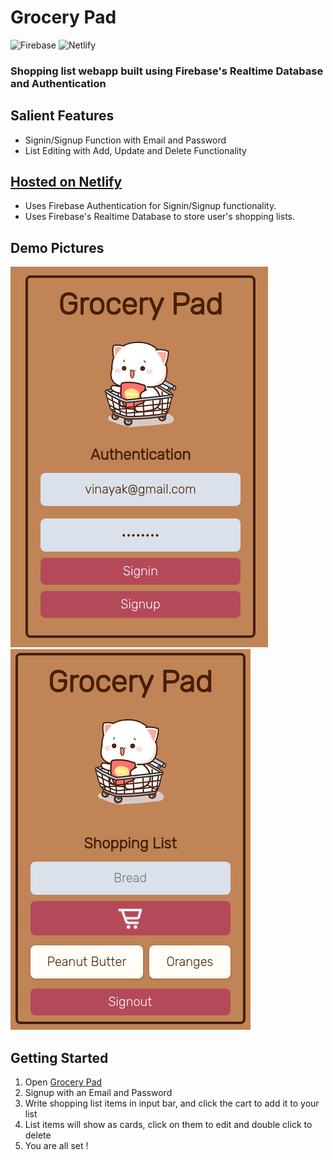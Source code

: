 # Grocery Pad
![Firebase](https://img.shields.io/badge/Firebase-039BE5?style=for-the-badge&logo=Firebase&logoColor=white)  	![Netlify](https://img.shields.io/badge/netlify-%23000000.svg?style=for-the-badge&logo=netlify&logoColor=#00C7B7)

### Shopping list webapp built using Firebase's Realtime Database and Authentication

## Salient Features
* Signin/Signup Function with Email and Password
* List Editing with Add, Update and Delete Functionality
  
## [Hosted on Netlify](https://grocerypad1234.netlify.app/)
* Uses Firebase Authentication for Signin/Signup functionality.
* Uses Firebase's Realtime Database to store user's shopping lists.
  
## Demo Pictures
![Demo1](/assets/gp_demo1.png "Authentication")
![Demo2](/assets/gp_demo2.png "Shopping List")

## Getting Started
1. Open [Grocery Pad](https://grocerypad1234.netlify.app/)
2. Signup with an Email and Password
3. Write shopping list items in input bar, and click the cart to add it to your list
4. List items will show as cards, click on them to edit and double click to delete
5. You are all set !
